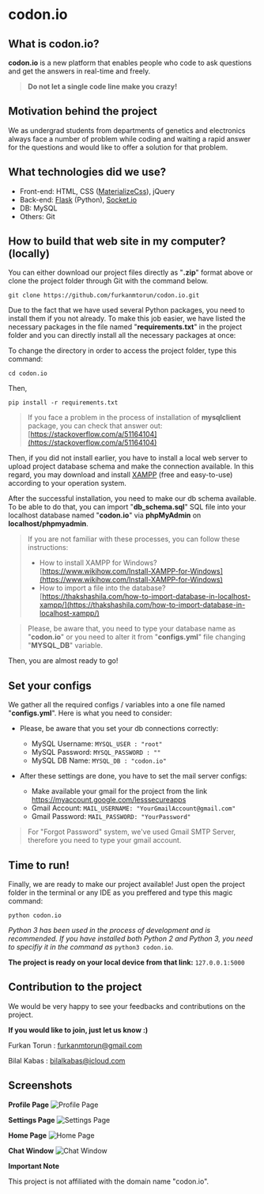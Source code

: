 # codon.io

## What is codon.io?

**codon.io** is a new platform that enables people who code to ask questions and get the answers in real-time and freely.

> **Do not let a single code line make you crazy!**

## Motivation behind the project

We as undergrad students from departments of genetics and electronics always face a number of problem while coding and waiting a rapid answer for the questions and would like to offer a solution for that problem. 

## What technologies did we use?

 - Front-end: HTML, CSS ([MaterializeCss](https://materializecss.com)), jQuery
 - Back-end: [Flask](https://palletsprojects.com/p/flask/) (Python), [Socket.io](https://socket.io)
 - DB: MySQL
 -  Others: Git

## How to build that web site in my computer? (locally)

You can either download our project files directly as "**.zip**" format above or clone the project folder through Git with the command below.

`git clone https://github.com/furkanmtorun/codon.io.git`
  
 Due to the fact that we have used several Python packages, you need to install them if you not already. To make this job easier, we have listed the necessary packages in the file named "**requirements.txt**" in the project folder and you can directly install all the necessary packages at once:

To change the directory in order to access the project folder, type this command:

`cd codon.io`

Then,

`pip install -r requirements.txt`

> If you face a problem in the process of installation of **mysqlclient** package, you can check that answer out: [https://stackoverflow.com/a/51164104](https://stackoverflow.com/a/51164104)


Then, if you did not install earlier, you have to install a local web server to upload project database schema and make the connection available. In this regard, you may download and install [XAMPP](https://www.apachefriends.org/tr/index.html) (free and easy-to-use) according to your operation system.  

After the successful installation, you need to make our db schema available. To be able to do that, you can import "**db_schema.sql**" SQL file into your localhost database named "**codon.io**" via **phpMyAdmin** on **localhost/phpmyadmin**. 

> If you are not familiar with these processes, you can follow these instructions: 
> + How to install XAMPP for Windows? [https://www.wikihow.com/Install-XAMPP-for-Windows](https://www.wikihow.com/Install-XAMPP-for-Windows)
> + How to import a file into the database? [https://thakshashila.com/how-to-import-database-in-localhost-xampp/](https://thakshashila.com/how-to-import-database-in-localhost-xampp/)


> Please, be aware that, you need to type your database name as
> "**codon.io**" or you need to alter it from "**configs.yml**" file
> changing "**MYSQL_DB**" variable.

Then, you are almost ready to go!

## Set your configs

We gather all the required configs / variables into a one file named "**configs.yml**".
Here is what you need to consider:

 - Please, be aware that you set your db connections correctly:
	 - MySQL Username: `MYSQL_USER : "root"`
	 - MySQL Password:  `MYSQL_PASSWORD : ""`
	 - MySQL DB Name: `MYSQL_DB : "codon.io"`

- After these settings are done, you have to set the mail server configs:
	- Make available your gmail for the project from the link https://myaccount.google.com/lesssecureapps
	- Gmail Account: `MAIL_USERNAME: "YourGmailAccount@gmail.com"`
	- Gmail Password:  `MAIL_PASSWORD: "YourPassword"`

> For "Forgot Password" system, we've used Gmail SMTP Server, therefore you need to type your gmail account.

## Time to run!
Finally, we are ready to make our project available! 
Just open the project folder in the terminal or any IDE as you preffered and type this magic command:

`python codon.io`


*Python 3 has been used in the process of development and is recommended. If you have installed both Python 2 and Python 3, you need to specifiy it in the command as* `python3 codon.io`.

**The project is ready on your local device from that link:** 
`127.0.0.1:5000`

## Contribution to the project
We would be very happy to see your feedbacks and contributions on the project. 

**If you would like to join, just let us know :)**

Furkan Torun : [furkanmtorun@gmail.com](mailto:furkanmtorun@gmail.com)

Bilal Kabas : [bilalkabas@icloud.com](mailto:bilalkabas@icloud.com)

## Screenshots

**Profile Page**
![Profile Page](https://user-images.githubusercontent.com/49681382/65806668-568c7b00-e193-11e9-9033-451508182330.png)

**Settings Page**
![Settings Page](https://user-images.githubusercontent.com/49681382/65806696-7459e000-e193-11e9-8232-98cdd9dcbc40.png)

**Home Page**
![Home Page](https://user-images.githubusercontent.com/49681382/65806732-a2d7bb00-e193-11e9-96e3-e600877fdf7c.png)

**Chat Window**
![Chat Window](https://user-images.githubusercontent.com/49681382/65806707-850a5600-e193-11e9-9549-6fb772e52933.png)


**Important Note**

This project is not affiliated with the domain name "codon.io".
